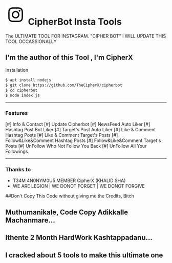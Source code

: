# ![Image](Instagram2016_white-(64px).png) CipherBot Insta Tools

The ULTIMATE TOOL FOR INSTAGRAM. "CIPHER BOT"
 I WILL UPDATE THIS TOOL OCCASSIONALLY

I'm the author of this Tool , I'm CipherX
----

Installation

```
$ apt install nodejs
$ git clone https://github.com/TheCipherX/cipherbot
$ cd cipherbot
$ node index.js
```

----

### Features

  [#]  Info & Contact
  [#]  Update Cipherbot
  [#]  NewsFeed Auto Liker
  [#]  Hashtag Post Bot Liker
  [#]  Target's Post Auto Liker
  [#]  Like & Comment Hashtag Posts
  [#]  Like & Comment  Target's Posts
  [#]  Follow&Like&Comment Hashtag Posts
  [#]  Follow&Like&Comment  Target's Posts
  [#]  UnFollow Who Not Follow You Back
  [#]  UnFollow All Your Followings

----

### Thanks to

* T34M 4N0NYM0U5 MEMBER CipherX (KHALID SHA)
* WE ARE LEGION | WE DONOT FORGET | WE DONOT FORGIVE 

##Don't Copy This Code without giving me the Credits, Bitch

## Muthumanikale, Code Copy Adikkalle Machanmare...
## Ithente 2 Month HardWork Kashtappadanu...
## I cracked about 5 tools to make this ultimate one
